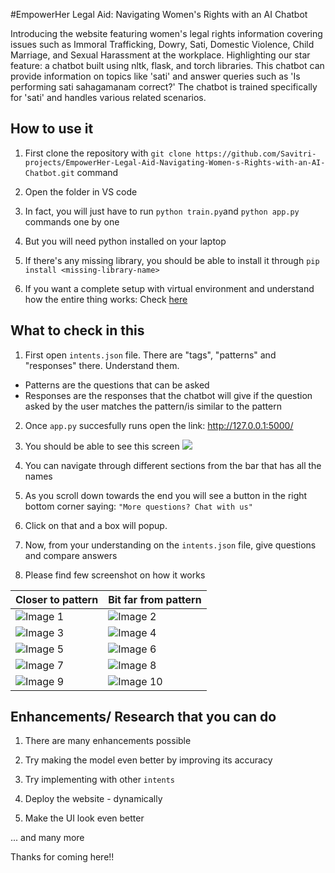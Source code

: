 
#EmpowerHer Legal Aid: Navigating Women's Rights with an AI Chatbot

Introducing the website featuring women's legal rights information covering issues such as Immoral Trafficking, Dowry, Sati, Domestic Violence, Child Marriage, and Sexual Harassment at the workplace. Highlighting our star feature: a chatbot built using nltk, flask, and torch libraries. This chatbot can provide information on topics like 'sati' and answer queries such as 'Is performing sati sahagamanam correct?' The chatbot is trained specifically for 'sati' and handles various related scenarios.






## How to use it

1. First clone the repository with 
`git clone https://github.com/Savitri-projects/EmpowerHer-Legal-Aid-Navigating-Women-s-Rights-with-an-AI-Chatbot.git` command

2. Open the folder in VS code

3. In fact, you will just have to run `python train.py`and `python app.py` commands one by one

4. But you will need python installed on your laptop

5. If there's any missing library, you should be able to install it through `pip install <missing-library-name>`

6. If you want a complete setup with virtual environment and understand how the entire thing works: Check [here](https://youtu.be/a37BL0stIuM?si=AgSUfMYdlNBrV6RW)
## What to check in this

1. First open `intents.json` file. There are "tags", "patterns" and "responses" there. Understand them.
-   Patterns are the questions that can be asked
-   Responses are the responses that the chatbot will give if the question asked by the user matches the pattern/is similar to the pattern

2. Once `app.py` succesfully runs open the link: http://127.0.0.1:5000/

3. You should be able to see this screen ![](https://i.postimg.cc/FHL7KVtf/image.png)

4. You can navigate through different sections from the bar that has all the names

5. As you scroll down towards the end you will see a button in the right bottom corner saying: `"More questions? Chat with us"`

6. Click on that and a box will popup. 

7. Now, from your understanding on the `intents.json` file, give questions and compare answers

8. Please find few screenshot on how it works

| Closer to pattern | Bit far from pattern |
| ------- | ------- |
| ![Image 1](https://i.postimg.cc/J7k39Z0h/image.png) | ![Image 2](https://i.postimg.cc/90YDcWsL/image.png) |
| ![Image 3](https://i.postimg.cc/9XY0RQNp/image.png) | ![Image 4](https://i.postimg.cc/4xDs2DSy/image.png) |
| ![Image 5](https://i.postimg.cc/XvNSPngV/image.png) | ![Image 6](https://i.postimg.cc/bN17NZCy/image.png) |
| ![Image 7](https://i.postimg.cc/hGZw3Tjr/image.png) | ![Image 8](https://i.postimg.cc/28dtNPy3/image.png) |
| ![Image 9](https://i.postimg.cc/BZHY2dxN/image.png) | ![Image 10](https://i.postimg.cc/j2bh8Szc/image.png) |

## Enhancements/ Research that you can do

1. There are many enhancements possible

2. Try making the model even better by improving its accuracy

3. Try implementing with other `intents`

4. Deploy the website - dynamically

5. Make the UI look even better

... and many more

Thanks for coming here!!